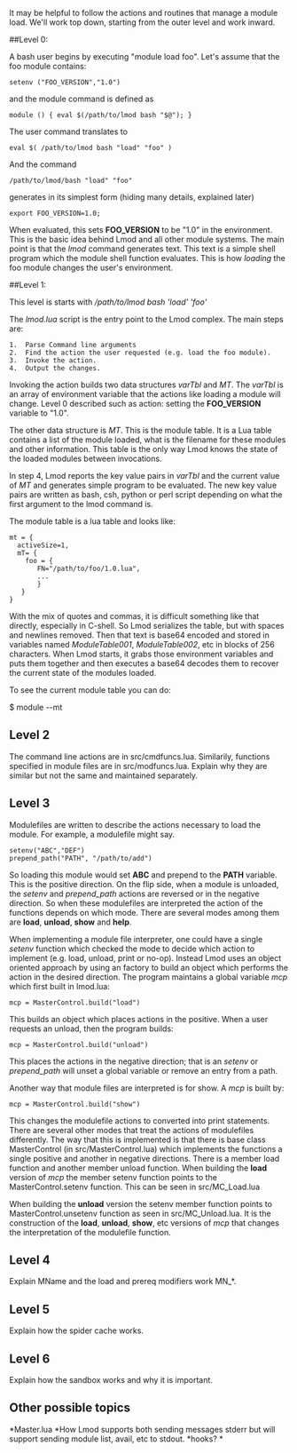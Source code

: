 It may be helpful to follow the actions and routines that manage a module load.
We'll work top down, starting from the outer level and work inward.

##Level 0:

A bash user begins by executing "module load foo".  Let's assume that the foo module
contains:

    setenv ("FOO_VERSION","1.0")

and the module command is defined as

    module () { eval $(/path/to/lmod bash "$@"); }

The user command translates to

    eval $( /path/to/lmod bash "load" "foo" )

And the command

    /path/to/lmod/bash "load" "foo"

generates in its simplest form (hiding many details, explained later)

    export FOO_VERSION=1.0;

When evaluated, this sets **FOO\_VERSION** to be "1.0" in the environment.  This is the basic
idea behind Lmod and all other module systems. The main point is that the *lmod* command
generates text. This text is a simple shell program which the module shell function evaluates.
This is how *loading* the foo module changes the user's environment.

##Level 1:

This level is starts with */path/to/lmod bash 'load' 'foo'*

The *lmod.lua* script is the entry point to the Lmod complex.  The main steps are:

    1.  Parse Command line arguments
    2.  Find the action the user requested (e.g. load the foo module).
    3.  Invoke the action.
    4.  Output the changes.

Invoking the action builds two data structures *varTbl* and *MT*.  The *varTbl* is an
array of environment variable that the actions like loading a module will change. Level 0
described such as action: setting the **FOO\_VERSION** variable to "1.0".

The other data structure is *MT*.  This is the module table.  It is a Lua table
contains a list of the module loaded, what is the filename for these modules and
other information.  This table is the only way Lmod knows the state of the loaded
modules between invocations.

In step 4, Lmod reports the key value pairs in *varTbl* and the current value of *MT*
and generates simple program to be evaluated.  The new key value pairs are written as
bash, csh, python or perl script depending on what the first argument to the lmod
command is.

The module table is a lua table and looks like:

    mt = {
      activeSize=1,
      mT= {
        foo = {
           FN="/path/to/foo/1.0.lua",
           ...
           }
       }
    }

With the mix of quotes and commas, it is difficult something like that directly, especially
in C-shell.  So Lmod serializes the table, but with spaces and newlines removed.
Then that text is base64 encoded and stored in variables named _ModuleTable001_,
_ModuleTable002_, etc in blocks of 256 characters.  When Lmod starts, it
grabs those environment variables and puts them together  and then executes a base64
decodes them to recover the current state of the modules loaded.  

To see the current module table you can do:

   $ module --mt

## Level 2

The command line actions are in src/cmdfuncs.lua.  Similarily, functions specified in module
files are in src/modfuncs.lua.  Explain why they are similar but not the same and maintained
separately.

## Level 3

Modulefiles are written to describe the actions necessary to load the module.  For example,
a modulefile might say.

    setenv("ABC","DEF")
    prepend_path("PATH", "/path/to/add")
    
So loading this module would set **ABC** and prepend to the **PATH** variable.  This is the
positive direction. On the flip side, when a module is unloaded, the *setenv* and
*prepend\_path* actions are reversed or in the negative direction.  So when these modulefiles
are interpreted the action of the functions depends on which mode.  There are several modes
among them are **load**, **unload**, **show** and **help**.

When implementing a module file interpreter, one could have a single *setenv* function which
checked the mode to decide which action to implement (e.g. load, unload, print or no-op).
Instead Lmod uses an object oriented approach by using an factory to build an object which
performs the action in the desired direction.  The program maintains a global variable
*mcp* which first built in lmod.lua:

    mcp = MasterControl.build("load")

This builds an object which places actions in the positive.  When a user requests an unload,
then the program builds:

    mcp = MasterControl.build("unload")

This places the actions in the negative direction; that is an *setenv* or *prepend\_path* will unset
a global variable or remove an entry from a path. 

Another way that module files are interpreted is for show.  A *mcp* is built by:

    mcp = MasterControl.build("show")

This changes the modulefile actions to converted into print statements.  There are several
other modes that treat the actions of modulefiles differently.  The way that this is
implemented is that there is base class MasterControl (in src/MasterControl.lua) which
implements the functions a single positive and another in negative directions.  There is
a member load function and another member unload function.  When building the **load** version
of *mcp* the member setenv function points to the MasterControl.setenv function.  This can
be seen in src/MC\_Load.lua

When building the **unload** version the setenv member function points to
MasterControl.unsetenv function as seen in src/MC\_Unload.lua.  It is the construction
of the **load**, **unload**, **show**, etc versions of *mcp*  that changes the
interpretation of the modulefile function.

## Level 4

Explain MName and the load and prereq modifiers work MN_*.

## Level 5

Explain how the spider cache works.

## Level 6

Explain how the sandbox works and why it is important.

## Other possible topics

*Master.lua
*How Lmod supports both sending messages stderr but will support sending module list, avail,
  etc to stdout.
*hooks?
* 






